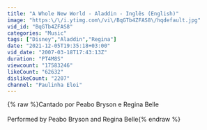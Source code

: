 ```yaml
---
title: "A Whole New World - Aladdin - Inglês (English)"
image: "https:\/\/i.ytimg.com\/vi\/BqGTb4ZFAS8\/hqdefault.jpg"
vid_id: "BqGTb4ZFAS8"
categories: "Music"
tags: ["Disney","Aladdin","Regina"]
date: "2021-12-05T19:35:18+03:00"
vid_date: "2007-03-18T17:43:13Z"
duration: "PT4M8S"
viewcount: "17583246"
likeCount: "62632"
dislikeCount: "2207"
channel: "Paulinha Eloi"
---
```

{% raw %}Cantado por Peabo Bryson e Regina Belle<br /><br />Performed by Peabo Bryson and Regina Belle{% endraw %}
